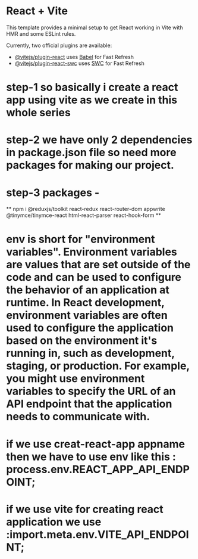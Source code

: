 # React + Vite

This template provides a minimal setup to get React working in Vite with HMR and some ESLint rules.

Currently, two official plugins are available:

- [@vitejs/plugin-react](https://github.com/vitejs/vite-plugin-react/blob/main/packages/plugin-react/README.md) uses [Babel](https://babeljs.io/) for Fast Refresh
- [@vitejs/plugin-react-swc](https://github.com/vitejs/vite-plugin-react-swc) uses [SWC](https://swc.rs/) for Fast Refresh

# step-1 so basically i create a react app using vite as we create in this whole series 
# step-2 we have only 2 dependencies in package.json file so need more packages for making our project.
# step-3 packages - 
 ** npm i @reduxjs/toolkit  react-redux 
 react-router-dom 
 appwrite 
 @tinymce/tinymce-react   html-react-parser react-hook-form **

 # env is short for "environment variables". Environment variables are values that are set outside of the code and can be used to configure the behavior of an application at runtime. In React development, environment variables are often used to configure the application based on the environment it's running in, such as development, staging, or production. For example, you might use environment variables to specify the URL of an API endpoint that the application needs to communicate with.
 # if we use creat-react-app appname then we have to use env like this : process.env.REACT_APP_API_ENDPOINT;
  # if we use vite for creating react application we use :import.meta.env.VITE_API_ENDPOINT;  